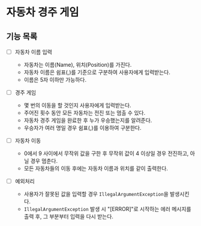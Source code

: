# 자동차 경주 게임

## 기능 목록

- [ ] 자동차 이름 입력
  - 자동차는 이름(Name), 위치(Position)를 가진다.
  - 자동차 이름은 쉼표(,)를 기준으로 구분하여 사용자에게 입력받는다.
  - 이름은 5자 이하만 가능하다.

- [ ] 경주 게임
  - 몇 번의 이동을 할 것인지 사용자에게 입력받는다.
  - 주어진 횟수 동안 모든 자동차는 전진 또는 멈출 수 있다.
  - 자동차 경주 게임을 완료한 후 누가 우승했는지를 알려준다.
  - 우승자가 여러 명일 경우 쉼표(,)를 이용하여 구분한다.

- [ ] 자동차 이동
  - 0에서 9 사이에서 무작위 값을 구한 후 무작위 값이 4 이상일 경우 전진하고, 아닐 경우 멈춘다.
  - 모든 자동차들의 이동 후에는 자동차 이름과 위치를 같이 출력한다.

- [ ] 예외처리
  - 사용자가 잘못된 값을 입력할 경우 `IllegalArgumentException`을 발생시킨다.
  - `IllegalArgumentException` 발생 시 "[ERROR]"로 시작하는 에러 메시지를 출력 후, 그 부분부터 입력을 다시 받는다.
